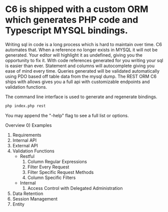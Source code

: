 # C6 is shipped with a custom ORM which generates PHP code and Typescript MYSQL bindings.

Writing sql in code is a long process which is hard to maintain over time. C6 automates that. When a reference no longer exists in MYSQL it will not be generated. Your editor will highlight it as undefined, giving you the opportunity to fix it. With code references generated for you writing your sql is easier than ever. Statement and columns will autocomplete giving you ease of mind every time. Queries generated will be validated automatically using PDO based off table data from the mysql dump. The REST ORM C6 ships with allows gives you a full api with customizable endpoints and validation functions.



The command line interface is used to generate and regenerate bindings.

```bash
php index.php rest
```

You may append the "-help" flag to see a full list or options.


Overview
0) Examples
1) Requirements
2) Internal API
3) External API
4) Validation Functions
    - Restful
      1) Column Regular Expressions
      2) Filter Every Request
      3) Filter Specific Request Methods
      4) Column Specific Filters
    - Internal
      1) Access Control with Delegated Administration
5) Data Retention
6) Session Management
7) Entity 